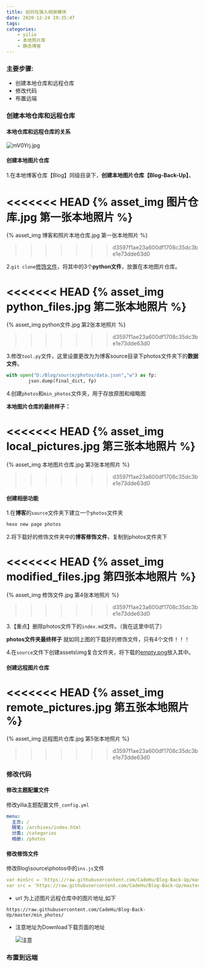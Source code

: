 ```yaml
---
title: 如何在插入相册模块
date: 2020-12-24 19:35:47
tags:
categories: 
	- yilia
	- 本地照片库
	- 静态博客
---
```


### 主要步骤:

* 创建本地仓库和远程仓库
* 修改代码
* 布置远端

### 创建本地仓库和远程仓库

#### **本地仓库和远程仓库的关系**

![mV0Yrj.jpg](https://s2.ax1x.com/2019/08/15/mV0Yrj.jpg)

#### 创建本地图片仓库

1.在本地博客仓库【Blog】同级目录下，**创建本地图片仓库【Blog-Back-Up】**。

<<<<<<< HEAD
{% asset_img 图片仓库.jpg  第一张本地照片 %}
=======
{% asset_img 博客和照片本地仓库.jpg  第一张本地照片 %}
>>>>>>> d3597f1ae23a600df1708c35dc3be1e73dde63d0



2.``git clone``<a href="https://github.com/CadeHu/Blog-Back-Up/tree/master" target="_blank">修饰文件</a>，将其中的3个**python文件**，放置在本地图片仓库。

<<<<<<< HEAD
{% asset_img python_files.jpg  第二张本地照片 %}
=======
{% asset_img python文件.jpg  第2张本地照片 %}
>>>>>>> d3597f1ae23a600df1708c35dc3be1e73dde63d0



3.修改``tool.py``文件，这里设置更改为为博客source目录下photos文件夹下的**数据文件**。

```python
with open("D:/Blog/source/photos/data.json","w") as fp:
        json.dump(final_dict, fp)
```

4.创建``photos``和``min_photos``文件夹，用于存放原图和缩略图

**本地图片仓库的最终样子：**

<<<<<<< HEAD
{% asset_img local_pictures.jpg  第三张本地照片 %}
=======
{% asset_img 本地图片仓库.jpg  第3张本地照片 %}
>>>>>>> d3597f1ae23a600df1708c35dc3be1e73dde63d0



#### 创建相册功能

1.在**博客**的`source`文件夹下建立一个`photos`文件夹

```bash
hexo new page photos
```

2.将下载好的修饰文件夹中的**博客修饰文件**，复制到photos文件夹下

<<<<<<< HEAD
{% asset_img modified_files.jpg  第四张本地照片 %}
=======
{% asset_img 修饰文件.jpg  第4张本地照片 %}
>>>>>>> d3597f1ae23a600df1708c35dc3be1e73dde63d0



3.【重点】删除photos文件下的``index.md``文件。（我在这里中坑了）

**photos文件夹最终样子** 就如同上图的下载好的修饰文件，只有4个文件！！！

4.在``source``文件下创建assets\img复合文件夹，将下载的<a href="https://github.com/CadeHu/Blog-Back-Up/tree/master" target="_blank">empty.png</a>放入其中。

#### 创建远程图片仓库

<<<<<<< HEAD
{% asset_img remote_pictures.jpg  第五张本地照片 %}
=======
{% asset_img 远程图片仓库.jpg  第5张本地照片 %}
>>>>>>> d3597f1ae23a600df1708c35dc3be1e73dde63d0





### 修改代码

#### 修改主题配置文件

修改yilia主题配置文件``_config.yml``

```yml
menu:
  主页: /
  随笔: /archives/index.html
  分类: /categories
  相册: /photos
```

#### 修改修饰文件

修改Blog\source\photos中的``ins.js``文件

```yml
var minSrc = 'https://raw.githubusercontent.com/CadeHu/Blog-Back-Up/master/min_photos/' + data.link[i];
var src = 'https://raw.githubusercontent.com/CadeHu/Blog-Back-Up/master/photos/' + data.link[i];
```

* url 为上述图片远程仓库中的图片地址,如下

```http
https://raw.githubusercontent.com/CadeHu/Blog-Back-Up/master/min_photos/
```

* 注意地址为Download下载页面的地址

    ![注意](https://img-blog.csdnimg.cn/20190708152411594.png?x-oss-process=image/watermark,type_ZmFuZ3poZW5naGVpdGk,shadow_10,text_aHR0cHM6Ly9ibG9nLmNzZG4ubmV0L3FxXzQwNjUxNTM1,size_16,color_FFFFFF,t_70)

### 布置到远端

